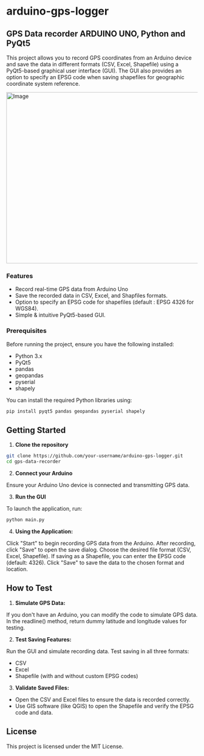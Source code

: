 # arduino-gps-logger
## GPS Data recorder ARDUINO UNO, Python and PyQt5

This project allows you to record GPS coordinates from an Arduino device and save the data in different formats (CSV, Excel, Shapefile) using a PyQt5-based graphical user interface (GUI). The GUI also provides an option to specify an EPSG code when saving shapefiles for geographic coordinate system reference.

<div>
  <img src="https://github.com/user-attachments/assets/5920efb7-139e-4759-9fc1-31c7fa2e6a90" alt="Image" width=550 height=450/>
</div>

### Features

- Record real-time GPS data from Arduino Uno
- Save the recorded data in CSV, Excel, and Shapfiles formats.
- Option to specify an EPSG code for shapefiles (default : EPSG 4326 for WGS84).
- Simple & intuitive PyQt5-based GUI.

### Prerequisites 
Before running the project, ensure you have the following installed: 
- Python 3.x
- PyQt5
- pandas
- geopandas
- pyserial
- shapely

You can install the required Python libraries using:
```python
pip install pyqt5 pandas geopandas pyserial shapely
```
## Getting Started
1. **Clone the repository**

```bash
git clone https://github.com/your-username/arduino-gps-logger.git
cd gps-data-recorder
```
2. **Connect your Arduino**

Ensure your Arduino Uno device is connected and transmitting GPS data.

3. **Run the GUI**

To launch the application, run:
```python
python main.py
```

4. **Using the Application:**

Click "Start" to begin recording GPS data from the Arduino.
After recording, click "Save" to open the save dialog.
Choose the desired file format (CSV, Excel, Shapefile).
If saving as a Shapefile, you can enter the EPSG code (default: 4326).
Click "Save" to save the data to the chosen format and location.

## How to Test
1. **Simulate GPS Data:**

If you don't have an Arduino, you can modify the code to simulate GPS data. In the readline() method, return dummy latitude and longitude values for testing.

2. **Test Saving Features:**

Run the GUI and simulate recording data. Test saving in all three formats:
- CSV
- Excel
- Shapefile (with and without custom EPSG codes)

3. **Validate Saved Files:**

- Open the CSV and Excel files to ensure the data is recorded correctly.
- Use GIS software (like QGIS) to open the Shapefile and verify the EPSG code and data.

## License
This project is licensed under the MIT License.
   
